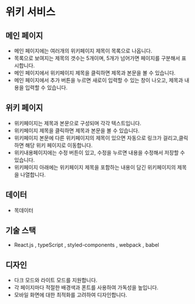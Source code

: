 # 위키 서비스

## 메인 페이지

- 메인 페이지에는 여러개의 위키페이지 제목이 목록으로 나옵니다.
- 목록으로 보여지는 제목의 갯수는 5개이며, 5개가 넘어가면 페이지를 구분해서 표시합니다.
- 메인 페이지에서 위키페이지 제목을 클릭하면 제목과 본문을 볼 수 있습니다.
- 메인 페이지에서 추가 버튼을 누르면 새로이 입력할 수 있는 창이 나오고, 제목과 내용을 입력할 수 있습니다.

## 위키 페이지

- 위키페이지는 제목과 본문으로 구성되며 각각 텍스트입니다.
- 위키페이지 제목을 클릭하면 제목과 본문을 볼 수 있습니다.
- 위키페이지 본문에 다른 위키페이지의 제목이 있으면 자동으로 링크가 걸리고,클릭하면 해당 위키 페이지로 이동합니다.
- 위키내용페이지에는 수정 버튼이 있고, 수정을 누르면 내용을 수정해서 저장할 수 있습니다.
- 위키페이지 아래에는 위키페이지 제목을 포함하는 내용이 담긴 위키페이지의 제목을 나열합니다.

## 데이터

- 목데이터

## 기술 스택

- React.js , typeScript , styled-components , webpack , babel

## 디자인

- 다크 모드와 라이트 모드를 지원합니다.
- 각 페이지마다 적절한 배경색과 폰트를 사용하여 가독성을 높입니다.
- 모바일 화면에 대한 최적화를 고려하여 디자인합니다.
